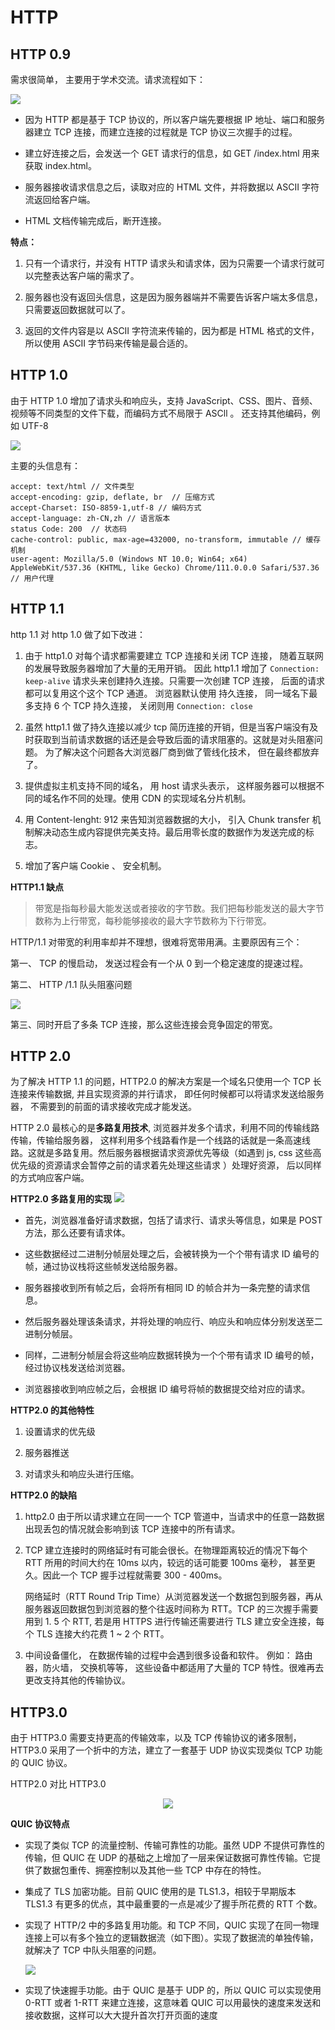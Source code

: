 # HTTP

## HTTP 0.9

需求很简单， 主要用于学术交流。请求流程如下：

<img src="./img/http0.9.webp" />

- 因为 HTTP 都是基于 TCP 协议的，所以客户端先要根据 IP 地址、端口和服务器建立 TCP 连接，而建立连接的过程就是 TCP 协议三次握手的过程。

- 建立好连接之后，会发送一个 GET 请求行的信息，如 GET /index.html 用来获取 index.html。

- 服务器接收请求信息之后，读取对应的 HTML 文件，并将数据以 ASCII 字符流返回给客户端。

- HTML 文档传输完成后，断开连接。

**特点：**

1. 只有一个请求行，并没有 HTTP 请求头和请求体，因为只需要一个请求行就可以完整表达客户端的需求了。

2. 服务器也没有返回头信息，这是因为服务器端并不需要告诉客户端太多信息，只需要返回数据就可以了。

3. 返回的文件内容是以 ASCII 字符流来传输的，因为都是 HTML 格式的文件，所以使用 ASCII 字节码来传输是最合适的。

## HTTP 1.0

由于 HTTP 1.0 增加了请求头和响应头，支持 JavaScript、CSS、图片、音频、视频等不同类型的文件下载，而编码方式不局限于 ASCll 。 还支持其他编码，例如 UTF-8

<img src="./img/http1.0.webp" />

主要的头信息有：

```
accept: text/html // 文件类型
accept-encoding: gzip, deflate, br  // 压缩方式
accept-Charset: ISO-8859-1,utf-8 // 编码方式
accept-language: zh-CN,zh // 语言版本
status Code: 200  // 状态码
cache-control: public, max-age=432000, no-transform, immutable // 缓存机制
user-agent: Mozilla/5.0 (Windows NT 10.0; Win64; x64) AppleWebKit/537.36 (KHTML, like Gecko) Chrome/111.0.0.0 Safari/537.36 // 用户代理

```

## HTTP 1.1

http 1.1 对 http 1.0 做了如下改进：

1. 由于 http1.0 对每个请求都需要建立 TCP 连接和关闭 TCP 连接， 随着互联网的发展导致服务器增加了大量的无用开销。 因此 http1.1 增加了 `Connection: keep-alive` 请求头来创建持久连接。只需要一次创建 TCP 连接， 后面的请求都可以复用这个这个 TCP 通道。 浏览器默认使用 持久连接， 同一域名下最多支持 6 个 TCP 持久连接， 关闭则用 `Connection: close`

2. 虽然 http1.1 做了持久连接以减少 tcp 简历连接的开销，但是当客户端没有及时获取到当前请求数据的话还是会导致后面的请求阻塞的。这就是对头阻塞问题。 为了解决这个问题各大浏览器厂商到做了管线化技术， 但在最终都放弃了。

3. 提供虚拟主机支持不同的域名， 用 host 请求头表示， 这样服务器可以根据不同的域名作不同的处理。使用 CDN 的实现域名分片机制。

4. 用 Content-lenght: 912 来告知浏览器数据的大小， 引入 Chunk transfer 机制解决动态生成内容提供完美支持。最后用零长度的数据作为发送完成的标志。

5. 增加了客户端 Cookie 、 安全机制。

**HTTP1.1 缺点**

> 带宽是指每秒最大能发送或者接收的字节数。我们把每秒能发送的最大字节数称为上行带宽，每秒能够接收的最大字节数称为下行带宽。

HTTP/1.1 对带宽的利用率却并不理想，很难将宽带用满。主要原因有三个：

第一、 TCP 的慢启动， 发送过程会有一个从 0 到一个稳定速度的提速过程。

第二、 HTTP /1.1 队头阻塞问题

<img src="./img/http1.1wrong.png" />

第三、同时开启了多条 TCP 连接，那么这些连接会竞争固定的带宽。

## HTTP 2.0

为了解决 HTTP 1.1 的问题，HTTP2.0 的解决方案是一个域名只使用一个 TCP 长连接来传输数据, 并且实现资源的并行请求， 即任何时候都可以将请求发送给服务器， 不需要到的前面的请求接收完成才能发送。

HTTP 2.0 最核心的是**多路复用技术**, 浏览器并发多个请求，利用不同的传输线路传输，传输给服务器， 这样利用多个线路看作是一个线路的话就是一条高速线路。这就是多路复用。然后服务器根据请求资源优先等级（如遇到 js, css 这些高优先级的资源请求会暂停之前的请求着先处理这些请求 ）处理好资源， 后以同样的方式响应客户端。

**HTTP2.0 多路复用的实现**
<img src="./img/http2Multiplexing.webp" />

- 首先，浏览器准备好请求数据，包括了请求行、请求头等信息，如果是 POST 方法，那么还要有请求体。

- 这些数据经过二进制分帧层处理之后，会被转换为一个个带有请求 ID 编号的帧，通过协议栈将这些帧发送给服务器。

- 服务器接收到所有帧之后，会将所有相同 ID 的帧合并为一条完整的请求信息。

- 然后服务器处理该条请求，并将处理的响应行、响应头和响应体分别发送至二进制分帧层。

- 同样，二进制分帧层会将这些响应数据转换为一个个带有请求 ID 编号的帧，经过协议栈发送给浏览器。

- 浏览器接收到响应帧之后，会根据 ID 编号将帧的数据提交给对应的请求。

**HTTP2.0 的其他特性**

1. 设置请求的优先级

2. 服务器推送

3. 对请求头和响应头进行压缩。

**HTTP2.0 的缺陷**

1. http2.0 由于所以请求建立在同一一个 TCP 管道中，当请求中的任意一路数据出现丢包的情况就会影响到该 TCP 连接中的所有请求。

2. TCP 建立连接时的网络延时有可能会很长。在物理距离较近的情况下每个 RTT 所用的时间大约在 10ms 以内，较远的话可能要 100ms 毫秒， 甚至更久。因此一个 TCP 握手过程就需要 300 - 400ms。

   网络延时（RTT Round Trip Time）从浏览器发送一个数据包到服务器，再从服务器返回数据包到浏览器的整个往返时间称为 RTT。TCP 的三次握手需要用到 1. 5 个 RTT, 若是用 HTTPS 进行传输还需要进行 TLS 建立安全连接，每个 TLS 连接大约花费 1 ~ 2 个 RTT。

3. 中间设备僵化， 在数据传输的过程中会遇到很多设备和软件。 例如： 路由器，防火墙， 交换机等等， 这些设备中都适用了大量的 TCP 特性。很难再去更改支持其他的传输协议。

## HTTP3.0

由于 HTTP3.0 需要支持更高的传输效率，以及 TCP 传输协议的诸多限制，HTTP3.0 采用了一个折中的方法，建立了一套基于 UDP 协议实现类似 TCP 功能的 QUIC 协议。

HTTP2.0 对比 HTTP3.0

<center>
<img  src="./img/http2vs3.png" /> 
</center>

**QUIC 协议特点**

- 实现了类似 TCP 的流量控制、传输可靠性的功能。虽然 UDP 不提供可靠性的传输，但 QUIC 在 UDP 的基础之上增加了一层来保证数据可靠性传输。它提供了数据包重传、拥塞控制以及其他一些 TCP 中存在的特性。

- 集成了 TLS 加密功能。目前 QUIC 使用的是 TLS1.3，相较于早期版本 TLS1.3 有更多的优点，其中最重要的一点是减少了握手所花费的 RTT 个数。

- 实现了 HTTP/2 中的多路复用功能。和 TCP 不同，QUIC 实现了在同一物理连接上可以有多个独立的逻辑数据流（如下图）。实现了数据流的单独传输，就解决了 TCP 中队头阻塞的问题。

   <img src="./img/http3Multiplexing.png" />

- 实现了快速握手功能。由于 QUIC 是基于 UDP 的，所以 QUIC 可以实现使用 0-RTT 或者 1-RTT 来建立连接，这意味着 QUIC 可以用最快的速度来发送和接收数据，这样可以大大提升首次打开页面的速度
